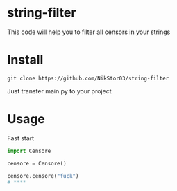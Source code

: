 # string-filter
This code will help you to filter all censors in your strings

# Install

`git clone https://github.com/NikStor03/string-filter`

Just transfer main.py to your project

# Usage

Fast start
```py
import Censore

censore = Censore()

censore.censore("fuck")
# ****
```
